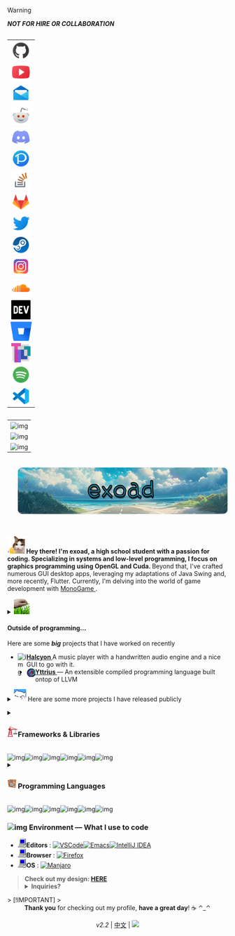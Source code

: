 > [!WARNING]
> ***NOT FOR HIRE OR COLLABORATION***

<table align="right" style="border:0" cellspacing="0" cellpadding="0" border="0"><tr><td align="center"><kbd><a href="https://github.com/exoad" target="_blank"><img alt="img" align="center" src="https://github.com/exoad/exoad/blob/main/img/github-icon.png?raw=true" height="44" /></a></kbd></td></tr><tr><td align="center"><kbd><a href="https://www.youtube.com/@exoad" target="_blank"><img alt="img" align="center" src="https://github.com/exoad/exoad/blob/main/img/youtube-icon.png?raw=true" height="44" /></a></kbd></td></tr><tr><td align="center"><kbd><a href="mailto:exoad@naver.com?subject=to%20exoad" target="_blank"><img alt="img" align="center" src="https://github.com/exoad/exoad/blob/main/img/mail.png?raw=true" height="44" /></a></kbd></td></tr><tr><td align="center"><kbd><a href="https://www.reddit.com/user/Chunkyfungus123" target="_blank"><img alt="img" align="center" src="https://github.com/exoad/exoad/blob/main/img/reddit-icon.png?raw=true" height="44" /></a></kbd></td></tr><tr><td align="center"><kbd><a href="https://discord.gg/PbJQRT9zQ8" target="_blank"><img alt="img" align="center" src="https://github.com/exoad/exoad/blob/main/img/discord-icon.png?raw=true" height="44" /></a></kbd></td></tr><tr><td align="center"><kbd><a href="https://www.pixiv.net/en/users/71281559" target="_blank"><img alt="img" align="center" src="https://github.com/exoad/exoad/blob/main/img/pixiv-icon.png?raw=true" height="44" /></a></kbd></td></tr><tr><td align="center"><kbd><a href="https://stackoverflow.com/users/14501343/exoad" target="_blank"><img alt="img" align="center" src="https://github.com/exoad/exoad/blob/main/img/stackoverflow-icon.png?raw=true" height="44" /></a></kbd></td></tr><tr><td align="center"><kbd><a href="https://gitlab.com/exoad" target="_blank"><img alt="img" align="center" src="https://github.com/exoad/exoad/blob/main/img/gitlab.png?raw=true" height="44" /></a></kbd></td></tr><tr><td align="center"><kbd><a href="https://twitter.com/akira_exoad" target="_blank"><img alt="img" align="center" src="https://github.com/exoad/exoad/blob/main/img/twitter_x.png?raw=true" height="44" /></a></kbd></td></tr><tr><td align="center"><kbd><a href="https://steamcommunity.com/id/exoad/" target="_blank"><img alt="img" align="center" src="https://github.com/exoad/exoad/blob/main/img/steam.png?raw=true" height="44" /></a></kbd></td></tr><tr><td align="center"><kbd><a href="https://www.instagram.com/exoad_/" target="_blank"><img alt="img" align="center" src="https://github.com/exoad/exoad/blob/main/img/instagram.png?raw=true" height="44" /></a></kbd></td></tr><tr><td align="center"><kbd><a href="https://soundcloud.com/jack-meng-853495117" target="_blank"><img alt="img" align="center" src="https://github.com/exoad/exoad/blob/main/img/soundcloud-icon.png?raw=true" height="44" /></a></kbd></td></tr><tr><td align="center"><kbd><a href="https://dev.to/exoad" target="_blank"><img alt="img" align="center" src="https://github.com/exoad/exoad/blob/main/img/devto.png?raw=true" height="44" /></a></kbd></td></tr><tr><td align="center"><kbd><a href="https://bitbucket.org/exoad/" target="_blank"><img alt="img" align="center" src="https://github.com/exoad/exoad/blob/main/img/bitbucket_icon.png?raw=true" height="44" /></a></kbd></td></tr><tr><td align="center"><kbd><a href="https://ch.tetr.io/u/exoad" target="_blank"><img alt="img" align="center" src="https://github.com/exoad/exoad/blob/main/img/tetrio.png?raw=true" height="44" /></a></kbd></td></tr><tr><td align="center"><kbd><a href="https://open.spotify.com/user/6upazxk1cqaqq1ct3d9jviaau" target="_blank"><img alt="img" align="center" src="https://github.com/exoad/exoad/blob/main/img/spotify-icon.png?raw=true" height="44" /></a></kbd></td></tr><tr><td align="center"><kbd><a href="https://marketplace.visualstudio.com/publishers/exoad" target="_blank"><img alt="img" align="center" src="https://github.com/exoad/exoad/blob/main/img/vscode-icon.png?raw=true" height="44" /></a></kbd></td></tr></table><table align="right" style="width:100%;border:0" cellspacing="0" cellpadding="0" border="0"><tr><td align="center"><img alt="img" align="center" src="https://streak-stats.demolab.com?user=exoad&theme=highcontrast&hide_border=true&border_radius=20&date_format=j%2Fn%5B%2FY%5D&card_width=130&ring=71EB46&fire=EB3FA5&currStreakNum=EBEBEB&currStreakLabel=EBA356&hide_total_contributions=true&hide_longest_streak=true" height="160" /></td></tr><tr><td align="center"><img alt="img" align="center" src="https://streak-stats.demolab.com?user=exoad&theme=highcontrast&hide_border=true&border_radius=20&date_format=j%2Fn%5B%2FY%5D&card_width=130&ring=71EB46&fire=EB3FA5&currStreakNum=EBEBEB&currStreakLabel=EBA356&sideNums=EB3FA5&hide_current_streak=true&hide_longest_streak=true" height="160" /></td></tr><tr><td align="center"><img alt="img" align="center" src="https://streak-stats.demolab.com?user=exoad&theme=highcontrast&hide_border=true&border_radius=20&date_format=j%2Fn%5B%2FY%5D&card_width=130&ring=71EB46&fire=EB3FA5&currStreakNum=EBEBEB&currStreakLabel=EBA356&sideNums=71EB46&hide_total_contributions=true&hide_current_streak=true" height="160" /></td></tr></table><div align="center" id="user-content-toc"><ul><summary><h6 style="display:inline-block"><img src="https://github.com/exoad/exoad/blob/main/img/title_pic.png?raw=true" alt="exoad" width="480" /></h6></summary></ul></div><p><img alt="img" src="https://github.com/exoad/exoad/blob/main/img/wave.png?raw=true" /><strong>
Hey there! I'm exoad, a high school student with a passion for
coding.
Specializing in systems and low-level programming, I focus on
graphics
programming using OpenGL and Cuda.
</strong>
Beyond that, I've crafted numerous GUI desktop apps, leveraging my
adaptations of Java Swing and, more recently, Flutter. Currently, I'm
delving into the world of game development with
<a href="https://www.monogame.net/">
MonoGame
</a>
.
</p><details><summary><img src="https://github.com/exoad/exoad/blob/main/img/touchgrass.gif?raw=true" width=36 /><h4>Outside of programming...</h4></summary><em>just going to list them for now 🙃</em><ul><li><strong>kpop</strong>『<a href="https://twitter.com/realfromis_9">fromis_9</a>』『<a href="https://twitter.com/JOYURI_offcl">JO YURI</a>』
<br/>
🎶 my picks:
<br/><a href="https://open.spotify.com/track/0l7HoOCQOKZpg5MV2hXw57?si=afe1b3bbd96048b3"><img src="https://img.shields.io/badge/Feel%20Good%20(Secret%20Code)-0081CC?style=for-the-badge&logo=spotify&logoColor=1ED760" height=30/></a><a href="https://open.spotify.com/track/7B9W7Qsy5M2kyUNjQYIEG8?si=5197dff32d15404c"><img src="https://img.shields.io/badge/DM-bdbddf?style=for-the-badge&logo=spotify&logoColor=1ED760" height=30/></a><a href="https://open.spotify.com/track/00vy9aiFjxMfnKniQAYzrC?si=5e6587ffa8ed4dc7"><img src="https://img.shields.io/badge/Love%20Shhh%21-f8f5ec?style=for-the-badge&logo=spotify&logoColor=1ED760" height=30/></a><a href="https://open.spotify.com/track/1eykKBqxHgasGHwjOQIvbt?si=3ee71ce4c1d24474"><img src="https://img.shields.io/badge/Unnatural-fe670b?style=for-the-badge&logo=spotify&logoColor=1ED760" height=30/></a><a href="https://open.spotify.com/track/0LMqywHzZAAwSPWCfyfz9t?si=2fbf99fe43fc4998"><img src="https://img.shields.io/badge/TAXI-f8d146?style=for-the-badge&logo=spotify&logoColor=1ED760" height=30/></a><a href="https://open.spotify.com/track/6AC1kqSenPA6J3RocYHKZr?si=417f3b20bbe54872"><img src="https://img.shields.io/badge/Malaga-95c796?style=for-the-badge&logo=spotify&logoColor=1ED760" height=30/></a><a href="https://open.spotify.com/track/5rAjh9qDtJalKfwgxNk2vt?si=6280e8deeeb24780"><img src="https://img.shields.io/badge/SURF-fef051?style=for-the-badge&logo=spotify&logoColor=1ED760" height=30/></a></li><li><strong>mecha</strong> the only genre I look towards in anime. my fav is the <a href="https://en.wikipedia.org/wiki/Super_Dimension_Fortress_Macross">Macross</a> series, I also love <strong>Astro Boy!!!!</strong><br/><img src="https://github.com/exoad/exoad/blob/main/img/macross.gif?raw=true" /></li><li><strong>games</strong> I love playing management and building games 🏗. I also sometimes play Tetris (<strong>Tetrio</strong>), <strong>War Thunder</strong>, & <strong>Minecraft</strong><br/><a href="https://store.steampowered.com/app/294100/RimWorld/"><img src="https://img.shields.io/badge/RIMWORLD-%23000000.svg?style=for-the-badge&logo=steam&logoColor=white" /></a><a href="https://store.steampowered.com/app/236390/War_Thunder/"><img src="https://img.shields.io/badge/War%20Thunder-%23000000.svg?style=for-the-badge&logo=steam&logoColor=white" /></a><a href="https://github.com/Anuken/Mindustry"><img src="https://img.shields.io/badge/Mindustry-%23121011.svg?style=for-the-badge&logo=github&logoColor=white" /></a><br/>
Currently, trying to learn StarCraft 2 <img src="https://github.com/exoad/exoad/blob/main/img/marine_sc2.gif?raw=true" width=32 /></li></ul><em>that's it???</em></details>
Here are some <strong><em>big</em></strong> projects that I have worked on recently
<ul><li><a href="https://github.com/Halcyoninae"><img alt="img" align="left" src="https://github.com/Halcyoninae/Halcyon.c/blob/master/assets/app/Halcyon_Logo.png?raw=true" width="20" /><strong> Halcyon </strong></a>
A music player with a handwritten audio engine and a nice GUI to go with it.
</li><li><a href="https://github.com/exoad/yttriuslang.c"><img alt="img" align="left" src="https://github.com/exoad/exoad/blob/main/img/unknown.png?raw=true" width="20" /><strong> Yttrius </strong></a>
— An extensible compiled programming language built ontop of LLVM
</li></ul><p><details><summary><img alt="img" src="https://github.com/exoad/exoad/blob/main/img/catwave.gif?raw=true" width="28" />
Here are some more projects I have released publicly
</summary><ul>
<li><details><summary><a href="https://github.com/exoad/prismix"><img alt="img" align="left" src="https://github.com/exoad/prismix/blob/master/assets/_icon.png?raw=true" width="20" /><kbd><strong>Prismix</strong></kbd></a></summary>
A tool to create color palettes and find nearby suitable colors using a pretty naive home made algorithm
</details></li><li><details><summary><a href="https://github.com/exoad/SpotifyPlaylistScrubber"><img alt="img" align="left" src="https://github.com/exoad/exoad/blob/main/img/unknown.png?raw=true" width="20" /><kbd><strong>Spotify Playlist Scrubber</strong></kbd></a></summary>
A program to help you download songs from a Spotify playlist or any song by using alternate sources like YouTube
</details></li><li><details><summary><a href="https://github.com/exoad/toasterify"><img alt="img" align="left" src="https://github.com/exoad/toasterify/blob/main/assets/icon1024.png?raw=true" width="20" /><kbd><strong>Toasterify</strong></kbd></a></summary>
A niche Android app that can warm up your phone quickly for extreme conditions or to warm your hands
</details></li><li><details><summary><a href="https://github.com/exoad/ansicolor"><img alt="img" align="left" src="https://github.com/exoad/exoad/blob/main/img/unknown.png?raw=true" width="20" /><kbd><strong>ansicolor</strong></kbd></a></summary>
A Java library to deal with ANSI coloring and prettifying CLI text easier
</details></li><li><details><summary><a href="https://github.com/exoad/usaco_mashups"><img alt="img" align="left" src="https://github.com/exoad/exoad/blob/main/img/unknown.png?raw=true" width="20" /><kbd><strong>USACO Mashups</strong></kbd></a></summary>
A Discord bot written using NodeJS and Java to help with both mediating the lack of an API between usaco.org and utilizing the scraped data to create a usable interface.
</details></li></ul>
and more! <em>I don't update my profile often</em></details></p><details><summary><h3><img alt="img" src="https://github.com/exoad/exoad/blob/main/img/construction.png?raw=true" width="24" /><strong>Frameworks & Libraries</strong></h3><br /><img alt="img" src="https://img.shields.io/badge/.NET-5C2D91?style=for-the-badge&logo=.net&logoColor=white" /><img alt="img" src="https://img.shields.io/badge/Flutter-%2302569B.svg?style=for-the-badge&logo=Flutter&logoColor=white" /><img alt="img" src="https://img.shields.io/badge/Android-3DDC84?style=for-the-badge&logo=android&logoColor=white" /><img alt="img" src="https://img.shields.io/badge/OpenGL-%23FFFFFF.svg?style=for-the-badge&logo=opengl" /><img alt="img" src="https://img.shields.io/badge/node.js-6DA55F?style=for-the-badge&logo=node.js&logoColor=white" /><img alt="img" src="https://img.shields.io/badge/tauri-%2324C8DB.svg?style=for-the-badge&logo=tauri&logoColor=%23FFFFFF" /></summary><ul><li><a href="https://www.glfw.org/"><img align="left" src="https://github.com/exoad/exoad/blob/main/img/OpenGL_100px_June16.png?raw=true" width="24" />
GLFW
</a>
- Utilized for my faster Swing reimplementation
</li><li><a href="https://flutter.dev"><img alt="img" align="left" src="https://storage.googleapis.com/cms-storage-bucket/0dbfcc7a59cd1cf16282.png" width="16" />
Flutter
</a>
- Learned after migrating from Swing for general GUI app
creation
</li><li><a href="https://docs.oracle.com/en/java/javase/17/docs/api/java.desktop/javax/swing/package-summary.html"><img aalt="img" lign="left" src="https://brandslogos.com/wp-content/uploads/images/java-logo-2.png" width="16" />
Swing
</a>
- My original GUI library for all my languages to
include bindings
for programs from other languages.
</li><li><a href="https://github.com/Kode/Kha"><img alt="img" align="left" src="https://github.com/Kode.png?size=512" width="20" />
Kha
</a>
- My previous rendering pipeline before SDL2
</li><li><a href="https://www.monogame.net/"><img align="left" src="https://github.com/MonoGame/MonoGame.Logo/raw/master/FullColorOnLight/LogoOnly_128px.png?raw=true" width="20" />
MonoGame
</a>
- Currently learning to get into game development
</li><li><a href="https://nodejs.org/en"><img alt="img" align="left" src="https://github.com/exoad/exoad/blob/main/img/nodejs.png?raw=true" width="20" />
NodeJS
</a>
- Mainly used for creating Discord bots and lightweight
server-based
hosting apps.
</li><li><a href="https://llvm.org/"><img alt="img" align="left" src="https://llvm.org/img/DragonMedium.png" width="20" />
LLVM
</a></li><li><a href="https://tauri.app/"><img alt="img" align="left" src="https://github.com/exoad/exoad/blob/main/img/tauri.png?raw=true" width="20" />
Tauri
</a>
- Recently getting into web development with developing
using web
technologies for desktop apps
</li><li><a href="https://skia.org/"><img alt="img" align="left" src="https://upload.wikimedia.org/wikipedia/en/thumb/3/33/Skia_Project_Logo.svg/263px-Skia_Project_Logo.svg.png" width="20" />
Skia
</a>
- Utilized for my latest reimplementation of the Swing
backend with
Skia
</li></ul></details><details><summary><h3><img src="https://github.com/exoad/exoad/blob/main/img/command_block.gif?raw=true" width="24" /><strong>Programming Languages</strong></h3><br /><img alt="img" src="https://img.shields.io/badge/java-%23ED8B00.svg?style=for-the-badge&logo=openjdk&logoColor=white" /><img alt="img" src="https://img.shields.io/badge/javascript-%23323330.svg?style=for-the-badge&logo=javascript&logoColor=%23F7DF1E" /><img alt="img" src="https://img.shields.io/badge/dart-%230175C2.svg?style=for-the-badge&logo=dart&logoColor=white" /><img alt="img" src="https://img.shields.io/badge/c++-%2300599C.svg?style=for-the-badge&logo=c%2B%2B&logoColor=white" /><img alt="img" src="https://img.shields.io/badge/c%23-%23239120.svg?style=for-the-badge&logo=c-sharp&logoColor=white" /><img alt="img" src="https://img.shields.io/badge/Rust-black?style=for-the-badge&logo=rust&logoColor=#E57324" /></summary><ul><li><details><summary><img alt="img" src="https://github.com/exoad/exoad/blob/main/img/restone_spin.GIF?raw=true" width="20" />
>&#9;6&#9;<&#9;&#9; <strong> Object
Oriented</strong></summary><ul><li><img alt="img" align="center" src="https://img.shields.io/badge/java-%23ED8B00.svg?style=for-the-badge&logo=openjdk&logoColor=white" /><img alt="img" align="center" src="https://img.shields.io/badge/kotlin-%237F52FF.svg?style=for-the-badge&logo=kotlin&logoColor=white" />
(~3.5yrs) - Swing and Android
Apps
</li><li><img alt="img" align="center" src="https://img.shields.io/badge/dart-%230175C2.svg?style=for-the-badge&logo=dart&logoColor=white" />
(>1.5yrs) - Flutter
</li><li><img alt="img" align="center" src="https://img.shields.io/badge/c++-%2300599C.svg?style=for-the-badge&logo=c%2B%2B&logoColor=white" />
(>4yrs) - Skia and GLFW
</li><li><img alt="img" align="center" src="https://img.shields.io/badge/Haxe-EA8220?style=for-the-badge&logo=haxe&logoColor=FFF&labelColor=EA8220" />
(~2yrs) - OpenFL and Kha
</li><li><img alt="img" align="center" src="https://img.shields.io/badge/c%23-%23239120.svg?style=for-the-badge&logo=c-sharp&logoColor=white" />
(~0.1yrs) - MonoGame + DotNet
</li></ul></details></li><li><details><summary><img src="https://github.com/exoad/exoad/blob/main/img/restone_spin.GIF?raw=true" width="20" />
>&#9;2&#9;<&#9;&#9;Scripting </summary><ul><li><img align="center" src="https://img.shields.io/badge/javascript-%23323330.svg?style=for-the-badge&logo=javascript&logoColor=%23F7DF1E" />
(>2yrs) - NodeJS
and Dart for the
web
</li><li><img align="center" src="https://img.shields.io/badge/lua-%232C2D72.svg?style=for-the-badge&logo=lua&logoColor=white" />
(>4yrs) - In
conjunction with
C
</li></ul></details></li><li><details><summary><img alt="img" src="https://github.com/exoad/exoad/blob/main/img/restone_spin.GIF?raw=true" width="20" />
>&#9;2&#9;<&#9;&#9;General Purpose </summary><ul><li><img alt="img" align="center" src="https://img.shields.io/badge/c-%2300599C.svg?style=for-the-badge&logo=c&logoColor=white" />
(>5yrs) -
Programming
language design
and Systems
</li><li><img alt="img" align="center" src="https://img.shields.io/badge/rust-%23000000.svg?style=for-the-badge&logo=rust&logoColor=white" />
(~0.1yrs) -
Tauri
</li></ul></details></li></ul></details><h3><img alt="img" src="https://emojigraph.org/media/google/night-with-stars_1f303.png" width="24" /><strong> Environment — </strong> What I use to code
</h3><ul><li><img alt="img" src="https://github.com/exoad/exoad/blob/main/img/computer_ico.png?raw=true" width="20" /><strong>Editors</strong> :
<a href="https://code.visualstudio.com/"><img src="https://img.shields.io/badge/Visual%20Studio%20Code-0078d7.svg?style=flat-square&logo=visual-studio-code&logoColor=white" alt="VSCode" /></a><a href="https://www.gnu.org/software/emacs/"><img src="https://img.shields.io/badge/Emacs-7F5AB6.svg?style=flat-square&logo=gnu-emacs&logoColor=white"alt="Emacs" /></a><a href="https://www.jetbrains.com/idea/"><img src="https://img.shields.io/badge/IntelliJIDEA-000000.svg?style=flat-square&logo=intellij-idea&logoColor=white" alt="IntelliJ IDEA" /></a></li><li><img alt="img" src="https://github.com/exoad/exoad/blob/main/img/computer_ico.png?raw=true" width="20" /><strong>Browser</strong> :
<a href="https://www.mozilla.org/en-US/firefox/new/"><img src="https://img.shields.io/badge/Firefox-FF7139?style=flat-square&logo=Firefox-Browser&logoColor=white" alt="Firefox" /></a></li><li><img alt="img" src="https://github.com/exoad/exoad/blob/main/img/computer_ico.png?raw=true" width="20" /><strong>OS</strong> :
<a href="https://manjaro.org/"><img src="https://img.shields.io/badge/Manjaro-35BF5C?style=flat-square&logo=Manjaro&logoColor=white" alt="Manjaro" /></a></li></ul><blockquote><strong>
Check out my design: <a href="https://github.com/exoad/Design">HERE</a></strong><br /><details><summary><strong>Inquiries?</strong></summary>
If you have inquiries regarding my software, give me a forward
through
my Discord server:
<a href="https://discord.gg/PbJQRT9zQ8">
https://discord.gg/PbJQRT9zQ8
</a><br />
If there is an issue with the incorrect rendering of this
profile,
please submit a PR through this
<a href="https://github.com/exoad/exoad">
https://github.com/exoad/exoad/pulls
</a></details></blockquote>   
> [!IMPORTANT]
> <div align="center"><strong>Thank you</strong> for checking out my profile, <strong>have a great day</strong>! ☕ &#x2303;_&#x2303;</div>

<div align="center"><p><em>v2.2</em> |
    <a href="https://github.com/exoad/exoad/blob/main/README_ZH.md"><kbd>中文</kbd></a
    >
    |
    <img
 src="https://hits.seeyoufarm.com/api/count/incr/badge.svg?url=https%3A%2F%2Fgithub.com%2Fexoad&count_bg=%23000000&title_bg=%23000000&icon=gitkraken.svg&icon_color=%23E7E7E7&title=views&edge_flat=true"
    /></p></div>
